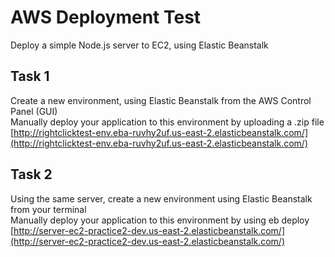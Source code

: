 # AWS Deployment Test

Deploy a simple Node.js server to EC2, using Elastic Beanstalk

## Task 1

Create a new environment, using Elastic Beanstalk from the AWS Control Panel (GUI)\
Manually deploy your application to this environment by uploading a .zip file
[http://rightclicktest-env.eba-ruvhy2uf.us-east-2.elasticbeanstalk.com/](http://rightclicktest-env.eba-ruvhy2uf.us-east-2.elasticbeanstalk.com/)

## Task 2

Using the same server, create a new environment using Elastic Beanstalk from your terminal\
Manually deploy your application to this environment by using eb deploy
[http://server-ec2-practice2-dev.us-east-2.elasticbeanstalk.com/](http://server-ec2-practice2-dev.us-east-2.elasticbeanstalk.com/)
